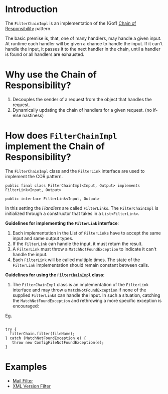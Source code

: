 # Introduction #

The `FilterChainImpl` is an implementation of the (Gof) [Chain of Responsibility](http://dofactory.com/Patterns/PatternChain.aspx) pattern.

The basic premise is, that, one of many handlers, may handle a given input. At runtime each handler will be given a chance to handle the input. If it can't handle the input, it passes it to the next handler in the chain, until a handler is found or all handlers are exhausted.

# Why use the Chain of Responsibility? #

  1. Decouples the sender of a request from the object that handles the request.
  1. Dynamically updating the chain of handlers for a given request. (no if-else nastiness)


# How does `FilterChainImpl` implement the Chain of Responsibility? #

The `FilterChainImpl` class and the `FilterLink` interface are used to implement the COR pattern.

`public final class FilterChainImpl<Input, Output> implements FilterLink<Input, Output>`

`public interface FilterLink<Input, Output>`

In this setting the _Handlers_ are called `FilterLinks`. The `FilterChainImpl` is initialized through a constructor that takes in a `List<FilterLink>`.

**Guidelines for implementing the `FilterLink` interface**:
  1. Each implementation in the List of `FilterLink`s have to accept the same input and same output types.
  1. If the `FilterLink` can handle the input, it must return the result.
  1. A `FilterLink` must throw a `MatchNotFoundException` to indicate it can't handle the input.
  1. Each `FilterLink` will be called multiple times. The state of the `FilterLink` implementation should remain constant between calls.

**Guidelines for using the `FilterChainImpl` class**:

  1. The `FilterChainImpl` class is an implementation of the `FilterLink` interface and may throw a `MatchNotFoundException` if none of the supplied `FilterLink`s can handle the input. In such a situation, catching the `MatchNotFoundException` and rethrowing a more specific exception is encouraged:

Eg.

```

try {
  filterChain.filter(fileName);
} catch (MatchNotFoundException e) {
   throw new ConfigFileNotFoundException(e);
}

```

# Examples #

  * [Mail Filter](FilterChainImplMailFilter.md)
  * [XML Version Filter](FilterChainImplXMLVersionFilter.md)